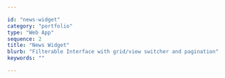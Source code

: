 ```yaml
---

id: "news-widget"
category: "portfolio"
type: "Web App"
sequence: 2
title: "News Widget"
blurb: "Filterable Interface with grid/view switcher and pagination"
keywords: ""

---
```


